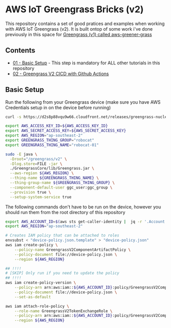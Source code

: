 # AWS IoT Greengrass Bricks (v2)

This repository contains a set of good pratices and examples when working with AWS IoT Greengrass (v2). It is built ontop of some work i've done previously in this space for [Greengrass (v1) called aws-greener-grass](https://github.com/t04glovern/aws-greener-grass)

## Contents

* [01 - Basic Setup](#basic-setup) - This step is mandatory for ALL other tutorials in this repository
* [02 - Greengrass V2 CICD with Github Actions](./greengrass-cicd)

## Basic Setup

Run the following from your Greengrass device (make sure you have AWS Credentials setup in on the device before running)

```bash
curl -s https://d2s8p88vqu9w66.cloudfront.net/releases/greengrass-nucleus-latest.zip > greengrass-nucleus-latest.zip && unzip greengrass-nucleus-latest.zip -d GreengrassCore

export AWS_ACCESS_KEY_ID=${AWS_ACCESS_KEY_ID}
export AWS_SECRET_ACCESS_KEY=${AWS_SECRET_ACCESS_KEY}
export AWS_REGION="ap-southeast-2"
export GREENGRASS_THING_GROUP="robocat"
export GREENGRASS_THING_NAME="robocat-01"

sudo -E java \
  -Droot="/greengrass/v2" \
  -Dlog.store=FILE -jar \
  ./GreengrassCore/lib/Greengrass.jar \
  --aws-region ${AWS_REGION} \
  --thing-name ${GREENGRASS_THING_NAME} \
  --thing-group-name ${GREENGRASS_THING_GROUP} \
  --component-default-user ggc_user:ggc_group \
  --provision true \
  --setup-system-service true
```

The following commands don't have to be run on the device, however you should run them from the root directory of this repository

```bash
export AWS_ACCOUNT_ID=$(aws sts get-caller-identity |  jq -r '.Account')
export AWS_REGION="ap-southeast-2"

# Creates IAM policy that can be attached to roles
envsubst < "device-policy.json.template" > "device-policy.json"
aws iam create-policy \
    --policy-name GreengrassV2ComponentArtifactPolicy \
    --policy-document file://device-policy.json \
    --region ${AWS_REGION}

## !!!!
# [SKIP] Only run if you need to update the policy
## !!!!
aws iam create-policy-version \
    --policy-arn arn:aws:iam::${AWS_ACCOUNT_ID}:policy/GreengrassV2ComponentArtifactPolicy \
    --policy-document file://device-policy.json \
    --set-as-default

aws iam attach-role-policy \
    --role-name GreengrassV2TokenExchangeRole \
    --policy-arn arn:aws:iam::${AWS_ACCOUNT_ID}:policy/GreengrassV2ComponentArtifactPolicy \
    --region ${AWS_REGION}
```
